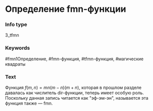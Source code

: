 # Определение fmn-функции
### Info type
3_tfmn
### Keywords
#fmn1Определение, #fmn-функция, #tfmn-функция, #магические квадраты
### Text
Функция $f(m, n) = mn(m - n)(m + n)$, которая в прошлом разделе давалась как числитель dir-функции, теперь имеет особую роль. Поскольку данная запись читается как "эф-эм-эн", называется эта функция также — fmn.